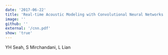 ```yaml
---
date: '2017-06-22'
title: 'Real-time Acoustic Modeling with Convolutional Neural Networks'
image: ''
github: ''
external: '/cnn.pdf'
show: 'true'
---
```


YH Seah, S Mirchandani, L Lian
